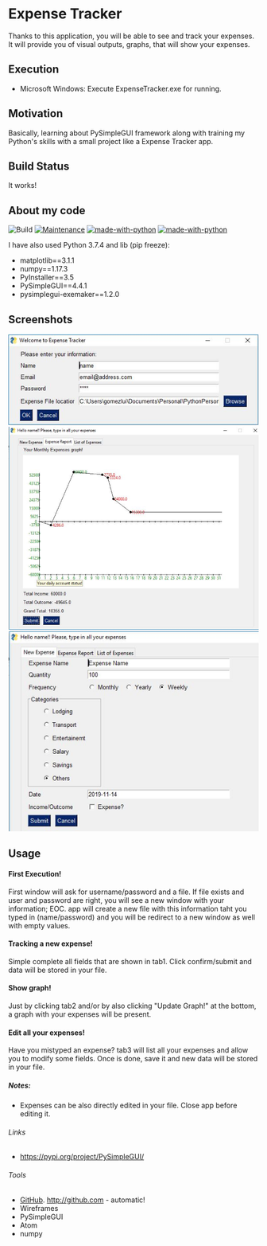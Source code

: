 # Expense Tracker

Thanks to this application, you will be able to see and track your expenses. It will provide you of visual outputs, graphs, that will show your expenses.

## Execution
  - Microsoft Windows: Execute ExpenseTracker.exe for running.

## Motivation
Basically, learning about PySimpleGUI framework along with training my Python's skills with a small project like a Expense Tracker app.

## Build Status
It works!

## About my code
![Build](https://img.shields.io/badge/build-passing-green)
[![Maintenance](https://img.shields.io/badge/Maintained%3F-no-red.svg)](https://bitbucket.org/lbesson/ansi-colors)
[![made-with-python](https://img.shields.io/badge/Made%20with-Python-1f425f.svg)](https://www.python.org/)
[![made-with-python](https://img.shields.io/badge/Made%20with-Python-1f425f.svg)](https://www.python.org/)

I have also used Python 3.7.4 and lib (pip freeze):
  - matplotlib==3.1.1
  - numpy==1.17.3
  - PyInstaller==3.5
  - PySimpleGUI==4.4.1
  - pysimplegui-exemaker==1.2.0


## Screenshots
![main](./screenshots/main.JPG)
![graph](./screenshots/ExampleGraph.JPG)
![expenseCreation](./screenshots/ExpenseCreation.JPG)


## Usage

#### First Execution!
First window will ask for username/password and a file. If file exists and user and password are right, you will see a new window with your information;
EOC. app will create a new file with this information taht you typed in (name/password) and you will be redirect to a new window as well with empty values.

#### Tracking a new expense!
Simple complete all fields that are shown in tab1. Click confirm/submit and data will be stored in your file.

#### Show graph!
Just by clicking tab2 and/or by also clicking "Update Graph!" at the bottom, a graph with your expenses will be present.

#### Edit all your expenses!
Have you mistyped an expense? tab3 will list all your expenses and allow you to modify some fields.
Once is done, save it and new data will be stored in your file.

##### Notes:
- Expenses can be also directly edited in your file. Close app before editing it.

###### Links
- https://pypi.org/project/PySimpleGUI/

###### Tools
  - [GitHub](http://github.com). http://github.com - automatic!
  - Wireframes
  - PySimpleGUI
  - Atom
  - numpy
